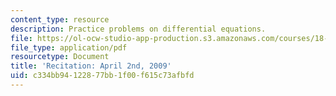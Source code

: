 ```yaml
---
content_type: resource
description: Practice problems on differential equations.
file: https://ol-ocw-studio-app-production.s3.amazonaws.com/courses/18-034-honors-differential-equations-spring-2009/c334bb94122877bb1f00f615c73afbfd_MIT18_034s09_rec12_4_2.pdf
file_type: application/pdf
resourcetype: Document
title: 'Recitation: April 2nd, 2009'
uid: c334bb94-1228-77bb-1f00-f615c73afbfd
---
```

